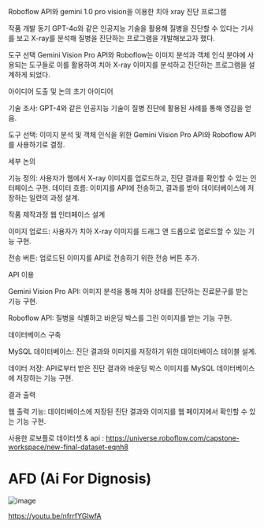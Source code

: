 Roboflow API와 gemini 1.0 pro vision을 이용한 치아 xray 진단 프로그램

작품 개발 동기
GPT-4o와 같은 인공지능 기술을 활용해 질병을 진단할 수 있다는 기사를 보고 X-ray를 분석해 질병을 진단하는 프로그램을 개발해보고자 했다.

도구 선택
Gemini Vision Pro API와 Roboflow는 이미지 분석과 객체 인식 분야에 사용되는 도구들로 이를 활용하여 치아 X-ray 이미지를 분석하고 진단하는 프로그램을 설계하게 되었다.

아이디어 도출 및 논의
초기 아이디어

기술 조사: GPT-4와 같은 인공지능 기술이 질병 진단에 활용된 사례를 통해 영감을 얻음.

도구 선택: 이미지 분석 및 객체 인식을 위한 Gemini Vision Pro API와 Roboflow API를 사용하기로 결정.

세부 논의

기능 정의: 사용자가 웹에서 X-ray 이미지를 업로드하고, 진단 결과를 확인할 수 있는 인터페이스 구현. 데이터 흐름: 이미지를 API에 전송하고, 결과를 받아 데이터베이스에 저장하는 일련의 과정 설계.

작품 제작과정
웹 인터페이스 설계

이미지 업로드: 사용자가 치아 X-ray 이미지를 드래그 앤 드롭으로 업로드할 수 있는 기능 구현.

전송 버튼: 업로드된 이미지를 API로 전송하기 위한 전송 버튼 추가.

API 이용

Gemini Vision Pro API: 이미지 분석을 통해 치아 상태를 진단하는 진료문구를 받는 기능 구현.

Roboflow API: 질병을 식별하고 바운딩 박스를 그린 이미지를 받는 기능 구현.

데이터베이스 구축

MySQL 데이터베이스: 진단 결과와 이미지를 저장하기 위한 데이터베이스 테이블 설계.

데이터 저장: API로부터 받은 진단 결과와 바운딩 박스 이미지를 MySQL 데이터베이스에 저장하는 기능 구현.

결과 출력

웹 출력 기능: 데이터베이스에 저장된 진단 결과와 이미지를 웹 페이지에서 확인할 수 있는 기능 구현.

사용한 로보플로 데이터셋 & api : https://universe.roboflow.com/capstone-workspace/new-final-dataset-eqnh8

# AFD (Ai For Dignosis)

![image](https://github.com/user-attachments/assets/8d38f3d5-4b67-4d52-b510-e67cbb5a709a)

https://youtu.be/nfrrfYGlwfA
